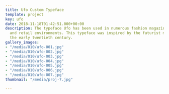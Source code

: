 ```yaml
---
title: Ufo Custom Typeface
template: project
key: ufo
date: 2018-11-18T01:42:51.000+00:00
description: The typeface Ufo has been used in numerous fashion magazines, posters
  and retail environments. This typeface was inspired by the futurist movement of
  the early twentieth century.
gallery_images:
- "/media/010/ufo-001.jpg"
- "/media/010/ufo-002.jpg"
- "/media/010/ufo-003.jpg"
- "/media/010/ufo-004.jpg"
- "/media/010/ufo-005.jpg"
- "/media/010/ufo-006.jpg"
- "/media/010/ufo-007.jpg"
thumbnail: "/media/proj-7.jpg"

---
```

